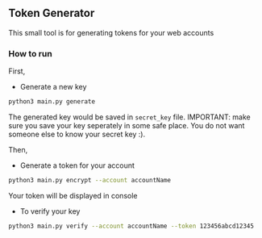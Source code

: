 ## Token Generator

This small tool is for generating tokens for your web accounts


### How to run
First,
- Generate a new key
```bash
python3 main.py generate
```
The generated key would be saved in `secret_key` file. IMPORTANT: make sure you save your key seperately in some safe place. You do not want someone else to know your secret key :).

Then,
- Generate a token for your account
```bash
python3 main.py encrypt --account accountName
```
Your token will be displayed in console

- To verify your key
```bash
python3 main.py verify --account accountName --token 123456abcd12345
```


